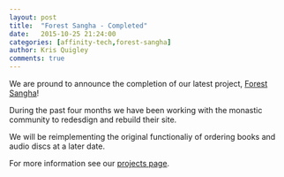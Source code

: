 ```yaml
---
layout: post
title:  "Forest Sangha - Completed"
date:   2015-10-25 21:24:00
categories: [affinity-tech,forest-sangha]
author: Kris Quigley
comments: true
---
```


We are pround to announce the completion of our latest project, [Forest Sangha](https://forestsangha.org)!

During the past four months we have been working with the monastic community to redesdign and rebuild their site.

We will be reimplementing the original functionaliy of ordering books and audio discs at a later date.

For more information see our [projects page](http://www.affinity-tech.com).